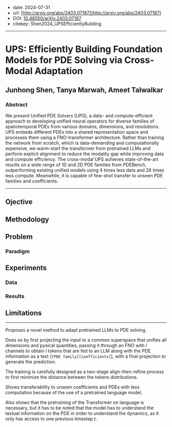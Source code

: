 - date: 2024-07-31
- url: [http://arxiv.org/abs/2403.07187](http://arxiv.org/abs/2403.07187)
- DOI: [10.48550/arXiv.2403.07187](https://doi.org/10.48550/arXiv.2403.07187)
- citekey: Shen2024_UPSEfficientlyBuilding
---

# UPS: Efficiently Building Foundation Models for PDE Solving via Cross-Modal Adaptation

## Junhong Shen, Tanya Marwah, Ameet Talwalkar

### Abstract

We present Unified PDE Solvers (UPS), a data- and compute-efficient approach to developing unified neural operators for diverse families of spatiotemporal PDEs from various domains, dimensions, and resolutions. UPS embeds different PDEs into a shared representation space and processes them using a FNO-transformer architecture. Rather than training the network from scratch, which is data-demanding and computationally expensive, we warm-start the transformer from pretrained LLMs and perform explicit alignment to reduce the modality gap while improving data and compute efficiency. The cross-modal UPS achieves state-of-the-art results on a wide range of 1D and 2D PDE families from PDEBench, outperforming existing unified models using 4 times less data and 26 times less compute. Meanwhile, it is capable of few-shot transfer to unseen PDE families and coefficients.

---

## Ojective

## Methodology
<!-- particularities - accent on encoding -->

## Problem
<!-- regression / classification / génération ? -->
<!-- finetuning / adaptive learning ? -->

### Paradigm
<!-- parametric / multiphysics ? -->

## Experiments

### Data

### Results

## Limitations

---

Proposes a novel method to adapt pretrained LLMs to PDE solving.

Does so by first projecting the input to a common superspace that unifies all dimensions and pysical quantities, passing it through an FNO with <span class="math">$l$</span> channels to obtain <span class="math">$l$</span> tokens that are fed to an LLM along with the PDE information as a text (`[PDE family][coefficients]`), with a final projection to generate the prediction.

The training is carefully designed as a two-stage align-then-refine process to first minimize the distance between the tokens distributions.

Shows transferability to unseen coefficients and PDEs with less computation because of the use of a pretrained language model.

Also shows that the pretraining of the Transformer on language is necessary, but it has to be noted that the model has to understand the textual information on the PDE in order to understand the dynamics, as it only has access to one previous timestep <span class="math">$t$</span>.